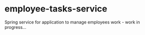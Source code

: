 # employee-tasks-service
Spring service for application to manage employees work - work in progress...
